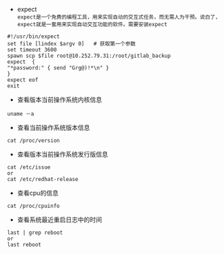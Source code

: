 






* expect  
`expect是一个免费的编程工具，用来实现自动的交互式任务，而无需人为干预。说白了，expect就是一套用来实现自动交互功能的软件。需要安装expect`
```
#!/usr/bin/expect
set file [lindex $argv 0]   # 获取第一个参数
set timeout 3600
spawn scp $file root@10.252.79.31:/root/gitlab_backup
expect  {
"*password:" { send "Grg@)!*\n" }
}
expect eof
exit
```

* 查看版本当前操作系统内核信息
```
uname －a 
```

* 查看当前操作系统版本信息
```
cat /proc/version
```

* 查看版本当前操作系统发行版信息
```
cat /etc/issue  
or
cat /etc/redhat-release
```
* 查看cpu的信息
```
cat /proc/cpuinfo
```

* 查看系统最近重启日志中的时间
```
last | grep reboot
or 
last reboot
```